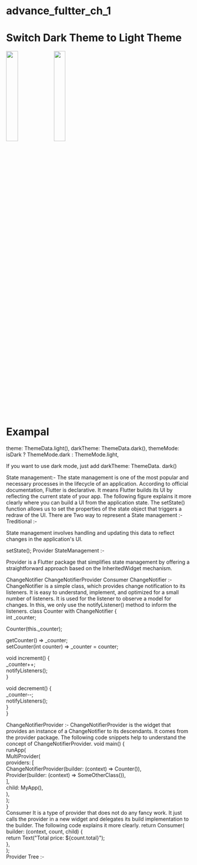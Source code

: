 # advance_fultter_ch_1
# Switch Dark Theme to Light Theme

<img src="https://github.com/Eku0425/advance_fultter_ch_1/assets/149374328/3d3050c0-cd7b-4458-a56c-d48c1733b7aa" height=25% width=25%>
<img src="https://github.com/Eku0425/advance_fultter_ch_1/assets/149374328/f2f2c68f-bf63-43bd-87e5-55859ab89628" height=25% width=25%>

# Exampal
theme: ThemeData.light(),
darkTheme: ThemeData.dark(),
themeMode: isDark ? ThemeMode.dark : ThemeMode.light,

 If you want to use dark mode, just add darkTheme: ThemeData. dark()
 









 State management:-
The state management is one of the most popular and necessary processes in the lifecycle of an application.
According to official documentation, Flutter is declarative.
It means Flutter builds its UI by reflecting the current state of your app.
The following figure explains it more clearly where you can build a UI from the application state.
The setState() function allows us to set the properties of the state object that triggers a redraw of the UI.
There are Two way to represent a State management :-
Treditional :-

State management involves handling and updating this data to reflect changes in the application's UI.

setState();
Provider StateManagement :-

Provider is a Flutter package that simplifies state management by offering a straightforward approach based on the InheritedWidget mechanism.

ChangeNotifier
ChangeNotifierProvider
Consumer
ChangeNotifier :-
ChangeNotifier is a simple class, which provides change notification to its listeners.
It is easy to understand, implement, and optimized for a small number of listeners.
It is used for the listener to observe a model for changes.
In this, we only use the notifyListener() method to inform the listeners.
class Counter with ChangeNotifier {  
  int _counter;  
  
  Counter(this._counter);  
  
  getCounter() => _counter;  
  setCounter(int counter) => _counter = counter;  
  
  void increment() {  
    _counter++;  
    notifyListeners();  
  }  
  
  void decrement() {  
    _counter--;  
    notifyListeners();  
  }  
}  


ChangeNotifierProvider :-
ChangeNotifierProvider is the widget that provides an instance of a ChangeNotifier to its descendants.
It comes from the provider package.
The following code snippets help to understand the concept of ChangeNotifierProvider.
void main() {  
  runApp(  
    MultiProvider(  
      providers: [  
        ChangeNotifierProvider(builder: (context) => Counter()),  
        Provider(builder: (context) => SomeOtherClass()),  
      ],  
      child: MyApp(),  
    ),  
  );  
}  
Consumer
It is a type of provider that does not do any fancy work.
It just calls the provider in a new widget and delegates its build implementation to the builder.
The following code explains it more clearly.
return Consumer<Counter>(  
  builder: (context, count, child) {  
    return Text("Total price: ${count.total}");  
  },  
);  
Provider Tree :-




